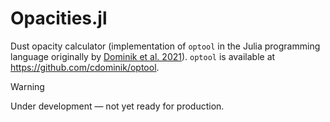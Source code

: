 # Opacities.jl
Dust opacity calculator (implementation of `optool` in the Julia programming language originally by [Dominik et al. 2021](https://ui.adsabs.harvard.edu/abs/2021ascl.soft04010D)). `optool` is available at https://github.com/cdominik/optool.

> [!WARNING]
> Under development &mdash; not yet ready for production. 
